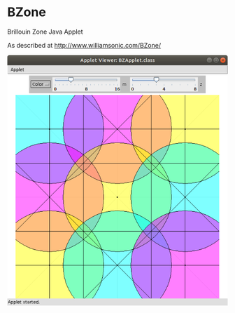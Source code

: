 # BZone
Brillouin Zone Java Applet

As described at http://www.williamsonic.com/BZone/

![Screen Capture](BZone.png "BZone")
